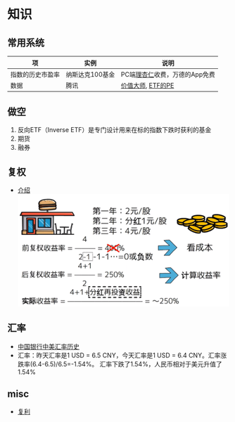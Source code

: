 # 知识
## 常用系统
| 项 | 实例 | 说明 |
| - | - | - |
| 指数的历史市盈率 | 纳斯达克100基金 | PC端[理杏仁](https://www.lixinger.com/equity/index/detail/nasdaq/.NDX/9592/fundamental/valuation/pe-ttm)收费，万德的App免费 |
| 数据 | 腾讯 | [价值大师](https://www.gurufocus.cn/stock/TCEHY/summary), [ETF的PE](https://www.gurufocus.cn/etf/qqq/chart) |

## 做空
1. 反向ETF（Inverse ETF）是专门设计用来在标的指数下跌时获利的基金
1. 期货
1. 融券

## 复权
* [介绍](https://xueqiu.com/1998588836/166016810)
![](../s/kb/adjustment.png)

## 汇率
* [中国银行中美汇率历史](https://www.kylc.com/huilv/d-boc-usd.html)
* 汇率：昨天汇率是1 USD = 6.5 CNY，今天汇率是1 USD = 6.4 CNY。汇率涨跌率(6.4-6.5)/6.5=-1.54%。  汇率下跌了1.54%，人民币相对于美元升值了1.54%

## misc
* [复利](https://zhuanlan.zhihu.com/p/640504544)